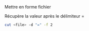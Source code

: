 

Mettre en forme fichier

Récupère la valeur après le délimiteur =

```bash
cut <file> -d "=" -f 2
```

